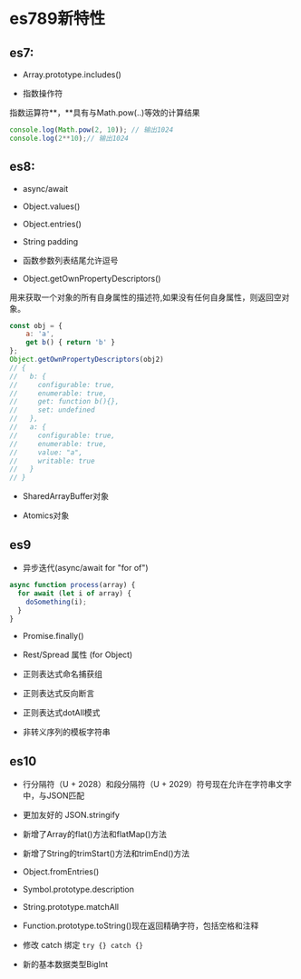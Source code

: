 # es789新特性

[tag]:记录|js|es78910
[create]:2020-07-20

## es7:

- Array.prototype.includes()

- 指数操作符

指数运算符**，**具有与Math.pow(..)等效的计算结果

```javascript
console.log(Math.pow(2, 10)); // 输出1024
console.log(2**10);// 输出1024
```

## es8:

- async/await

- Object.values()

- Object.entries()

- String padding

- 函数参数列表结尾允许逗号

- Object.getOwnPropertyDescriptors()

用来获取一个对象的所有自身属性的描述符,如果没有任何自身属性，则返回空对象。

```javascript
const obj = {
	a: 'a',
	get b() { return 'b' }
};
Object.getOwnPropertyDescriptors(obj2)
// {
//   b: {
//     configurable: true,
//     enumerable: true,
//     get: function b(){},
//     set: undefined
//   },
//   a: {
//     configurable: true,
//     enumerable: true,
//     value: "a",
//     writable: true
//   }
// }
```

- SharedArrayBuffer对象

- Atomics对象

## es9

- 异步迭代(async/await for "for of")

```javascript
async function process(array) {
  for await (let i of array) {
    doSomething(i);
  }
}
```

- Promise.finally()

- Rest/Spread 属性 (for Object)

- 正则表达式命名捕获组

- 正则表达式反向断言

- 正则表达式dotAll模式

- 非转义序列的模板字符串

## es10

- 行分隔符（U + 2028）和段分隔符（U + 2029）符号现在允许在字符串文字中，与JSON匹配

- 更加友好的 JSON.stringify

- 新增了Array的flat()方法和flatMap()方法

- 新增了String的trimStart()方法和trimEnd()方法

- Object.fromEntries()

- Symbol.prototype.description

- String.prototype.matchAll

- Function.prototype.toString()现在返回精确字符，包括空格和注释

- 修改 catch 绑定 `try {} catch {}`

- 新的基本数据类型BigInt

